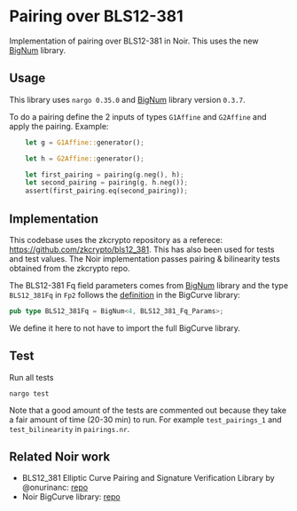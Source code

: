 # Pairing over BLS12-381

Implementation of pairing over BLS12-381 in Noir. This uses the new [BigNum](https://github.com/noir-lang/noir-bignum) library. 

## Usage

This library uses `nargo 0.35.0` and [BigNum](https://github.com/noir-lang/noir-bignum) library version `0.3.7`. 

To do a pairing define the 2 inputs of types `G1Affine` and `G2Affine` and apply the pairing. Example:
```rust
    let g = G1Affine::generator();

    let h = G2Affine::generator();

    let first_pairing = pairing(g.neg(), h);
    let second_pairing = pairing(g, h.neg());
    assert(first_pairing.eq(second_pairing));
```

## Implementation

This codebase uses the zkcrypto repository as a referece: https://github.com/zkcrypto/bls12_381. This has also been used for tests and test values. 
The Noir implementation passes pairing & bilinearity tests obtained from the zkcrypto repo. 

The BLS12-381 Fq field parameters comes from [BigNum](https://github.com/noir-lang/noir-bignum) library and the type `BLS12_381Fq` in `Fp2` follows the [definition](https://github.com/noir-lang/noir_bigcurve/blob/main/src/curves/bls12_381.nr#L60) in the BigCurve library:
```rust
pub type BLS12_381Fq = BigNum<4, BLS12_381_Fq_Params>;
```

We define it here to not have to import the full BigCurve library. 

## Test

Run all tests
```
nargo test
```

Note that a good amount of the tests are commented out because they take a fair amount of time (20-30 min) to run. For example `test_pairings_1` and `test_bilinearity` in `pairings.nr`. 

## Related Noir work
- BLS12_381 Elliptic Curve Pairing and Signature Verification Library by @onurinanc: [repo](https://github.com/onurinanc/noir-bls-signature)
- Noir BigCurve library: [repo](https://github.com/noir-lang/noir_bigcurve)




